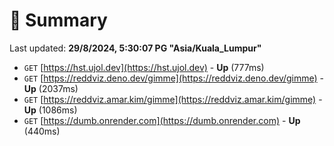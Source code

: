 # 📖 Summary
Last updated: **29/8/2024, 5:30:07 PG "Asia/Kuala_Lumpur"**

- `GET` [https://hst.ujol.dev](https://hst.ujol.dev) - **Up** (777ms)
- `GET` [https://reddviz.deno.dev/gimme](https://reddviz.deno.dev/gimme) - **Up** (2037ms)
- `GET` [https://reddviz.amar.kim/gimme](https://reddviz.amar.kim/gimme) - **Up** (1086ms)
- `GET` [https://dumb.onrender.com](https://dumb.onrender.com) - **Up** (440ms)
